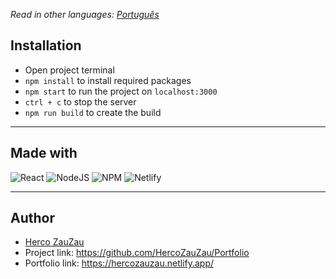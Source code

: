 *Read in other languages:  [Português](https://github.com/HercoZauZau/Portfolio)*

## Installation

  - Open project terminal
  - `npm install` to install required packages
  - `npm start` to run the project on `localhost:3000`
  - `ctrl + c` to stop the server
  - `npm run build` to create the build

---

## Made with
![React](https://img.shields.io/badge/react-%2320232a.svg?style=for-the-badge&logo=react&logoColor=%2361DAFB)
![NodeJS](https://img.shields.io/badge/node.js-6DA55F?style=for-the-badge&logo=node.js&logoColor=white)
![NPM](https://img.shields.io/badge/NPM-%23000000.svg?style=for-the-badge&logo=npm&logoColor=white)
![Netlify](https://img.shields.io/badge/netlify-%23000000.svg?style=for-the-badge&logo=netlify&logoColor=#00C7B7)

---

## Author
- [Herco ZauZau](https://github.com/HercoZauZau)
- Project link: https://github.com/HercoZauZau/Portfolio
- Portfolio link: https://hercozauzau.netlify.app/
